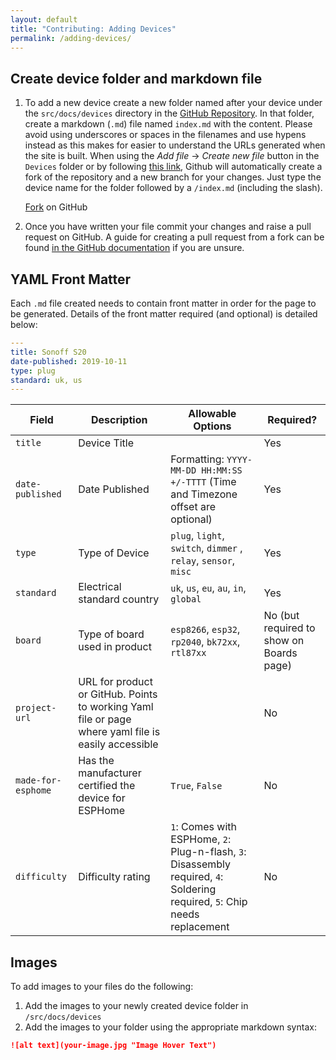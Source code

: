 ```yaml
---
layout: default
title: "Contributing: Adding Devices"
permalink: /adding-devices/
---
```


## Create device folder and markdown file

1. To add a new device create a new folder named after your device under the `src/docs/devices` directory in the
   [GitHub Repository](https://github.com/esphome/esphome-devices). In that folder, create a markdown (`.md`) file named
   `index.md` with the content. Please avoid using underscores or spaces in the filenames and use hypens instead as this
   makes for easier to understand the URLs generated when the site is built. When using the _Add file_ -> _Create new file_
   button in the `Devices` folder or by following [this link](https://github.com/esphome/esphome-devices/new/main/src/docs/devices),
   Github will automatically create a fork of the repository and a new branch for your changes. Just type the device name for
   the folder followed by a `/index.md` (including the slash).

   [Fork](https://github.com/esphome/esphome-devices/fork) on GitHub

2. Once you have written your file commit your changes and raise a pull request on GitHub. A guide for creating a pull
   request from a fork can be found [in the GitHub documentation](https://help.github.com/en/articles/creating-a-pull-request-from-a-fork)
   if you are unsure.

## YAML Front Matter

Each `.md` file created needs to contain front matter in order for the page to be generated. Details of the front matter
required (and optional) is detailed below:

```yaml
---
title: Sonoff S20
date-published: 2019-10-11
type: plug
standard: uk, us
---
```

| Field              | Description                                                                                                   | Allowable Options                                                                                                           | Required?                                |
| ------------------ | ------------------------------------------------------------------------------------------------------------- | --------------------------------------------------------------------------------------------------------------------------- | ---------------------------------------- |
| `title`            | Device Title                                                                                                  |                                                                                                                             | Yes                                      |
| `date-published`   | Date Published                                                                                                | Formatting: `YYYY-MM-DD HH:MM:SS +/-TTTT` (Time and Timezone offset are optional)                                           | Yes                                      |
| `type`             | Type of Device                                                                                                | `plug`, `light`, `switch`, `dimmer` , `relay`, `sensor`, `misc`                                                             | Yes                                      |
| `standard`         | Electrical standard country                                                                                   | `uk`, `us`, `eu`, `au`, `in`, `global`                                                                                      | Yes                                      |
| `board`            | Type of board used in product                                                                                 | `esp8266`, `esp32`, `rp2040`, `bk72xx`, `rtl87xx`                                                                           | No (but required to show on Boards page) |
| `project-url`      | URL for product or GitHub. Points to working Yaml file or page where yaml file is easily accessible          |                                                                                                                             | No                                       |
| `made-for-esphome` | Has the manufacturer certified the device for ESPHome                                                         | `True`, `False`                                                                                                             | No                                       |
| `difficulty`       | Difficulty rating                                                                                             | `1`: Comes with ESPHome, `2`: Plug-n-flash, `3`: Disassembly required, `4`: Soldering required, `5`: Chip needs replacement | No                                       |

## Images

To add images to your files do the following:

1. Add the images to your newly created device folder in `/src/docs/devices`
2. Add the images to your folder using the appropriate markdown syntax:

```md
![alt text](your-image.jpg "Image Hover Text")
```

